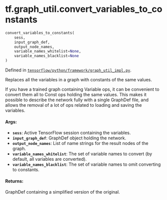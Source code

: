 <div itemscope itemtype="http://developers.google.com/ReferenceObject">
<meta itemprop="name" content="tf.graph_util.convert_variables_to_constants" />
</div>

# tf.graph_util.convert_variables_to_constants

``` python
convert_variables_to_constants(
    sess,
    input_graph_def,
    output_node_names,
    variable_names_whitelist=None,
    variable_names_blacklist=None
)
```



Defined in [`tensorflow/python/framework/graph_util_impl.py`](https://www.tensorflow.org/code/tensorflow/python/framework/graph_util_impl.py).

Replaces all the variables in a graph with constants of the same values.

If you have a trained graph containing Variable ops, it can be convenient to
convert them all to Const ops holding the same values. This makes it possible
to describe the network fully with a single GraphDef file, and allows the
removal of a lot of ops related to loading and saving the variables.

#### Args:

* <b>`sess`</b>: Active TensorFlow session containing the variables.
* <b>`input_graph_def`</b>: GraphDef object holding the network.
* <b>`output_node_names`</b>: List of name strings for the result nodes of the graph.
* <b>`variable_names_whitelist`</b>: The set of variable names to convert (by default,
                            all variables are converted).
* <b>`variable_names_blacklist`</b>: The set of variable names to omit converting
                            to constants.


#### Returns:

GraphDef containing a simplified version of the original.